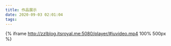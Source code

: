 ```yaml
---
title: 作品展示
date: 2020-09-03 02:01:04
tags:
---
```


{% iframe http://zzlblog.itsroyal.me:5080/player/#iuvideo.mp4 100% 500px %}